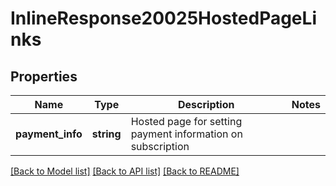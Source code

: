 # InlineResponse20025HostedPageLinks

## Properties
Name | Type | Description | Notes
------------ | ------------- | ------------- | -------------
**payment_info** | **string** | Hosted page for setting payment information on subscription | 

[[Back to Model list]](../README.md#documentation-for-models) [[Back to API list]](../README.md#documentation-for-api-endpoints) [[Back to README]](../README.md)


